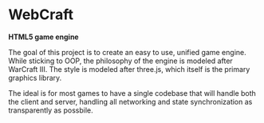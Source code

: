 # WebCraft
**HTML5 game engine**

The goal of this project is to create an easy to use, unified game engine. While sticking to OOP, the philosophy of the engine is modeled after WarCraft III. The style is modeled after three.js, which itself is the primary graphics library.

The ideal is for most games to have a single codebase that will handle both the client and server, handling all networking and state synchronization as transparently as possbile.
